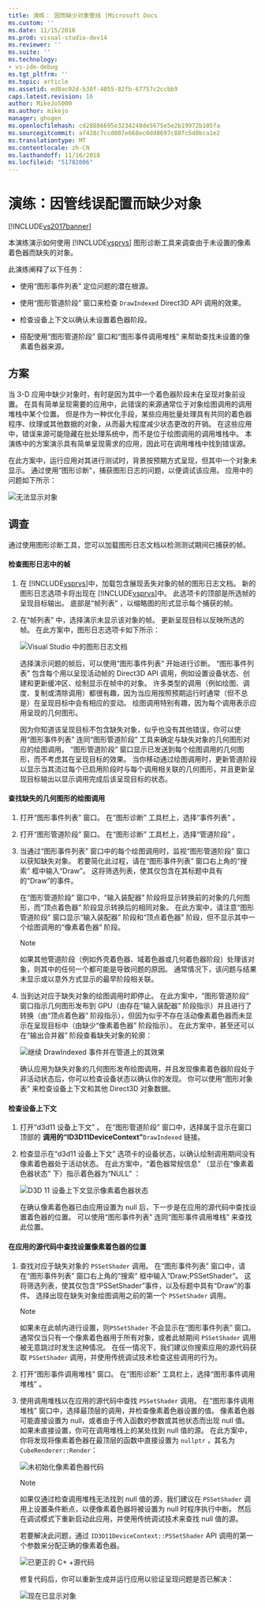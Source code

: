 ```yaml
---
title: 演练： 因而缺少对象管线 |Microsoft Docs
ms.custom: ''
ms.date: 11/15/2016
ms.prod: visual-studio-dev14
ms.reviewer: ''
ms.suite: ''
ms.technology:
- vs-ide-debug
ms.tgt_pltfrm: ''
ms.topic: article
ms.assetid: ed8ac02d-b38f-4055-82fb-67757c2ccbb9
caps.latest.revision: 16
author: MikeJo5000
ms.author: mikejo
manager: ghogen
ms.openlocfilehash: cd28886695e3234240de5675e5e2b19972b105fa
ms.sourcegitcommit: af428c7ccd007e668ec0dd8697c88fc5d8bca1e2
ms.translationtype: MT
ms.contentlocale: zh-CN
ms.lasthandoff: 11/16/2018
ms.locfileid: "51782006"
---
```

# <a name="walkthrough-missing-objects-due-to-misconfigured-pipeline"></a>演练：因管线误配置而缺少对象
[!INCLUDE[vs2017banner](../includes/vs2017banner.md)]

本演练演示如何使用 [!INCLUDE[vsprvs](../includes/vsprvs-md.md)] 图形诊断工具来调查由于未设置的像素着色器而缺失的对象。  
  
 此演练阐释了以下任务：  
  
-   使用“图形事件列表”  定位问题的潜在根源。  
  
-   使用“图形管道阶段”  窗口来检查 `DrawIndexed` Direct3D API 调用的效果。  
  
-   检查设备上下文以确认未设置着色器阶段。  
  
-   搭配使用“图形管道阶段”  窗口和“图形事件调用堆栈”  来帮助查找未设置的像素着色器来源。  
  
## <a name="scenario"></a>方案  
 当 3-D 应用中缺少对象时，有时是因为其中一个着色器阶段未在呈现对象前设置。 在具有简单呈现需要的应用中，此错误的来源通常位于对象绘图调用的调用堆栈中某个位置。 但是作为一种优化手段，某些应用批量处理具有共同的着色器程序、纹理或其他数据的对象，从而最大程度减少状态更改的开销。 在这些应用中，错误来源可能隐藏在批处理系统中，而不是位于绘图调用的调用堆栈中。 本演练中的方案演示具有简单呈现需求的应用，因此可在调用堆栈中找到错误源。  
  
 在此方案中，运行应用对其进行测试时，背景按预期方式呈现，但其中一个对象未显示。 通过使用“图形诊断”，捕获图形日志的问题，以便调试该应用。 应用中的问题如下所示：  
  
 ![无法显示对象](../debugger/media/gfx-diag-demo-misconfigured-pipeline-problem.png "gfx_diag_demo_misconfigured_pipeline_problem")  
  
## <a name="investigation"></a>调查  
 通过使用图形诊断工具，您可以加载图形日志文档以检测测试期间已捕获的帧。  
  
#### <a name="to-examine-a-frame-in-a-graphics-log"></a>检查图形日志中的帧  
  
1. 在 [!INCLUDE[vsprvs](../includes/vsprvs-md.md)]中，加载包含展现丢失对象的帧的图形日志文档。 新的图形日志选项卡将出现在 [!INCLUDE[vsprvs](../includes/vsprvs-md.md)]中。 此选项卡的顶部是所选帧的呈现目标输出。 底部是“帧列表” ，以缩略图的形式显示每个捕获的帧。  
  
2. 在“帧列表” 中，选择演示未显示该对象的帧。 更新呈现目标以反映所选的帧。 在此方案中，图形日志选项卡如下所示：  
  
    ![Visual Studio 中的图形日志文档](../debugger/media/gfx-diag-demo-misconfigured-pipeline-step-1.png "gfx_diag_demo_misconfigured_pipeline_step_1")  
  
   选择演示问题的帧后，可以使用“图形事件列表” 开始进行诊断。 “图形事件列表”  包含每个用以呈现活动帧的 Direct3D API 调用，例如设置设备状态、创建和更新缓冲区、绘制显示在帧中的对象。 许多类型的调用（例如绘图、调度、复制或清除调用）都很有趣，因为当应用按照预期运行时通常（但不总是）在呈现目标中会有相应的变动。 绘图调用特别有趣，因为每个调用表示应用呈现的几何图形。  
  
   因为你知道该呈现目标不包含缺失对象，似乎也没有其他错误，你可以使用“图形事件列表”  连同“图形管道阶段”  工具来确定与缺失对象的几何图形对应的绘图调用。 “图形管道阶段”  窗口显示已发送到每个绘图调用的几何图形，而不考虑其在呈现目标的效果。 当你移动通过绘图调用时，更新管道阶段以显示当其流过每个已启用阶段时与每个调用相关联的几何图形，并且更新呈现目标输出以显示调用完成后该呈现目标的状态。  
  
#### <a name="to-find-the-draw-call-for-the-missing-geometry"></a>查找缺失的几何图形的绘图调用  
  
1. 打开“图形事件列表”  窗口。 在“图形诊断”  工具栏上，选择“事件列表” 。  
  
2. 打开“图形管道阶段”  窗口。 在“图形诊断”  工具栏上，选择“管道阶段” 。  
  
3. 当通过“图形事件列表”  窗口中的每个绘图调用时，监视“图形管道阶段”  窗口以获知缺失对象。 若要简化此过程，请在“图形事件列表”  窗口右上角的“搜索”  框中输入“Draw”。 这将筛选列表，使其仅包含在其标题中具有的“Draw”的事件。  
  
    在“图形管道阶段”  窗口中，“输入装配器”  阶段将显示转换前的对象的几何图形，而“顶点着色器”  阶段显示转换后的相同对象。 在此方案中，请注意“图形管道阶段”  窗口显示“输入装配器”  阶段和“顶点着色器”   阶段，但不显示其中一个绘图调用的“像素着色器”  阶段。  
  
   > [!NOTE]
   >  如果其他管道阶段（例如外壳着色器、域着色器或几何着色器阶段）处理该对象，则其中的任何一个都可能是导致问题的原因。 通常情况下，该问题与结果未显示或以意外方式显示的最早阶段相关联。  
  
4. 当到达对应于缺失对象的绘图调用时即停止。 在此方案中，“图形管道阶段”  窗口指示几何图形发布到 GPU（由存在“输入装配器”  阶段指示）并且进行了转换（由“顶点着色器”  阶段指示），但因为似乎不存在活动像素着色器而未显示在呈现目标中（由缺少“像素着色器”  阶段指示）。 在此方案中，甚至还可以在“输出合并器”  阶段查看缺失对象的轮廓：  
  
    ![继续 DrawIndexed 事件并在管道上的其效果](../debugger/media/gfx-diag-demo-misconfigured-pipeline-step-2.png "gfx_diag_demo_misconfigured_pipeline_step_2")  
  
   确认应用为缺失对象的几何图形发布绘图调用，并且发现像素着色器阶段处于非活动状态后，你可以检查设备状态以确认你的发现。 你可以使用“图形对象表”  来检查设备上下文和其他 Direct3D 对象数据。  
  
#### <a name="to-examine-device-context"></a>检查设备上下文  
  
1. 打开“d3d11 设备上下文” 。 在“图形管道阶段”  窗口中，选择属于显示在窗口顶部的 **调用的“ID3D11DeviceContext”**`DrawIndexed` 链接。  
  
2. 检查显示在“d3d11 设备上下文”  选项卡的设备状态，以确认绘制调用期间没有像素着色器处于活动状态。 在此方案中，“着色器常规信息” （显示在“像素着色器状态” 下）指示着色器为“NULL” ：  
  
    ![D3D 11 设备上下文显示像素着色器状态](../debugger/media/gfx-diag-demo-misconfigured-pipeline-step-4.png "gfx_diag_demo_misconfigured_pipeline_step_4")  
  
   在确认像素着色器已由应用设置为 null 后，下一步是在应用的源代码中查找设置着色器的位置。 可以使用“图形事件列表”  连同“图形事件调用堆栈”  来查找此位置。  
  
#### <a name="to-find-where-the-pixel-shader-is-set-in-your-apps-source-code"></a>在应用的源代码中查找设置像素着色器的位置  
  
1. 查找对应于缺失对象的 `PSSetShader` 调用。 在“图形事件列表”  窗口中，请在“图形事件列表”  窗口右上角的“搜索”  框中输入“Draw;PSSetShader”。 这将筛选列表，使其仅包含“PSSetShader”事件，以及标题中具有“Draw”的事件。 选择出现在缺失对象绘图调用之前的第一个 `PSSetShader` 调用。  
  
   > [!NOTE]
   >  如果未在此帧内进行设置，则`PSSetShader` 不会显示在“图形事件列表”  窗口。 通常仅当只有一个像素着色器用于所有对象，或者此帧期间 `PSSetShader` 调用被无意跳过时发生这种情况。 在任一情况下，我们建议你搜索应用的源代码获取 `PSSetShader` 调用，并使用传统调试技术检查这些调用的行为。  
  
2. 打开“图形事件调用堆栈”  窗口。 在“图形诊断”  工具栏上，选择“图形事件调用堆栈” 。  
  
3. 使用调用堆栈以在应用的源代码中查找 `PSSetShader` 调用。 在“图形事件调用堆栈”  窗口中，选择最顶层的调用，并检查像素着色器设置的值。 像素着色器可能直接设置为 null，或者由于传入函数的参数或其他状态而出现 null 值。 如果未直接设置，你可在调用堆栈上的某处找到 null 值的源。 在此方案中，你将发现将像素着色器在最顶层的函数中直接设置为 `nullptr` ，其名为 `CubeRenderer::Render`：  
  
    ![未初始化像素着色器代码](../debugger/media/gfx-diag-demo-misconfigured-pipeline-step-5.png "gfx_diag_demo_misconfigured_pipeline_step_5")  
  
   > [!NOTE]
   >  如果仅通过检查调用堆栈无法找到 null 值的源，我们建议在 `PSSetShader` 调用上设置条件断点，以便像素着色器将被设置为 null 时程序执行中断。 然后在调试模式下重新启动此应用，并使用传统调试技术来查找 null 值的源。  
  
   若要解决此问题，通过 `ID3D11DeviceContext::PSSetShader` API 调用的第一个参数来分配正确的像素着色器。  
  
   ![已更正的 C&#43; &#43;源代码](../debugger/media/gfx-diag-demo-misconfigured-pipeline-step-6.png "gfx_diag_demo_misconfigured_pipeline_step_6")  
  
   修复代码后，你可以重新生成并运行应用以验证呈现问题是否已解决：  
  
   ![现在已显示对象](../debugger/media/gfx-diag-demo-misconfigured-pipeline-resolution.jpg "gfx_diag_demo_misconfigured_pipeline_resolution")



